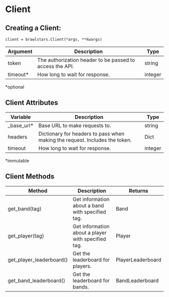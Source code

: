 # Client

## Creating a Client:
`client = brawlstars.Client(*args, **kwargs)`

| Argument | Description | Type |
|----------|-------------|------|
| token | The authorization header to be passed to access the API. | string |
| timeout* | How long to wait for response. | integer |

\*optional

## Client Attributes
| Variable | Description | Type |
|----------|-------------|------|
| \_base\_url* | Base URL to make requests to. | string |
| headers | Dictionary for headers to pass when making the request. Includes the token. | Dict |
| timeout | How long to wait for response. | integer |

\*immutable

## Client Methods
| Method | Description | Returns |
|--------|-------------|---------|
| get_band(tag) | Get information about a band with specified tag. | Band |
| get_player(tag) | Get information about a player with specified tag. | Player |
| get_player_leaderboard() | Get the leaderboard for players. | PlayerLeaderboard |
| get_band_leaderboard() | Get the leaderboard for bands. | BandLeaderboard |

